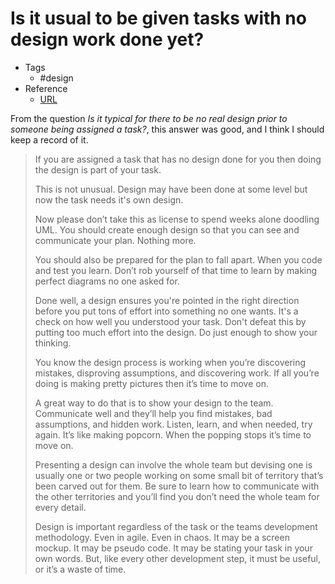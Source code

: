 # Is it usual to be given tasks with no design work done yet?

* Tags
	* #design
* Reference
	* [URL](https://softwareengineering.stackexchange.com/a/411107)

From the question _Is it typical for there to be no real design prior to someone being assigned a task?_, this answer was good, and I think I should keep a record of it.

> If you are assigned a task that has no design done for you then doing the design is part of your task.
>
> This is not unusual. Design may have been done at some level but now the task needs it's own design.
>
> Now please don’t take this as license to spend weeks alone doodling UML. You should create enough design so that you can see and communicate your plan. Nothing more.
> 
> You should also be prepared for the plan to fall apart. When you code and test you learn. Don’t rob yourself of that time to learn by making perfect diagrams no one asked for.
> 
> Done well, a design ensures you're pointed in the right direction before you put tons of effort into something no one wants. It's a check on how well you understood your task. Don't defeat this by putting too much effort into the design. Do just enough to show your thinking.
>
> You know the design process is working when you’re discovering mistakes, disproving assumptions, and discovering work. If all you’re doing is making pretty pictures then it’s time to move on.
>
> A great way to do that is to show your design to the team. Communicate well and they’ll help you find mistakes, bad assumptions, and hidden work. Listen, learn, and when needed, try again. It’s like making popcorn. When the popping stops it’s time to move on.
> 
> Presenting a design can involve the whole team but devising one is usually one or two people working on some small bit of territory that’s been carved out for them. Be sure to learn how to communicate with the other territories and you’ll find you don’t need the whole team for every detail.
>
> Design is important regardless of the task or the teams development methodology. Even in agile. Even in chaos. It may be a screen mockup. It may be pseudo code. It may be stating your task in your own words. But, like every other development step, it must be useful, or it’s a waste of time.
